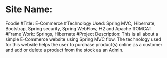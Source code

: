 # Site Name:
Foodie
#Title: 
E-Commerce 
#Technology Used:
Spring MVC, Hibernate, Bootstrap, Spring security, Spring WebFlow, H2 and Apache TOMCAT.
#Frame Work:
Springs, Hibernate
#Project Description:
This is all about a simple E-Commerce website using Spring MVC flow. The technology used for this website helps the user to purchase product(s) online as a customer and add or delete a product from the stock as an Admin.  

